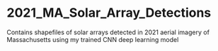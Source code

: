 # 2021_MA_Solar_Array_Detections
Contains shapefiles of solar arrays detected in 2021 aerial imagery of Massachusetts using my trained CNN deep learning model
